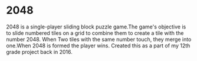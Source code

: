 # 2048
2048 is a single-player sliding block puzzle game.The game's objective is to slide numbered tiles on a grid to combine them to create a tile with the number 2048. 
 When Two tiles with the same number touch, they merge into one.When 2048 is formed the player wins.
 Created this as a part of my 12th grade project back in 2016.
 
